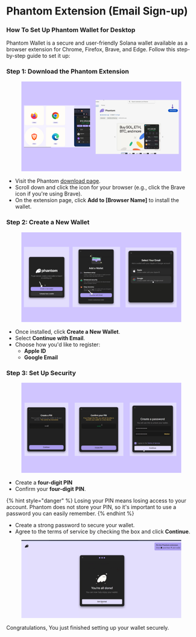 # Phantom Extension (Email Sign-up)

### How To Set Up Phantom Wallet for Desktop <a href="#how-to-set-up-phantom-wallet" id="how-to-set-up-phantom-wallet"></a>

Phantom Wallet is a secure and user-friendly Solana wallet available as a browser extension for Chrome, Firefox, Brave, and Edge. Follow this step-by-step guide to set it up:

### **Step 1: Download the Phantom Extension**

<figure><img src="../../.gitbook/assets/phamtom desktop.png" alt=""><figcaption></figcaption></figure>



* Visit the Phantom [download page](https://phantom.app/download).
* Scroll down and click the icon for your browser (e.g., click the Brave icon if you're using Brave).
* On the extension page, click **Add to \[Browser Name]** to install the wallet.

### **Step 2: Create a New Wallet**

<figure><img src="../../.gitbook/assets/email exe.png" alt=""><figcaption></figcaption></figure>

* Once installed, click **Create a New Wallet**.
* Select **Continue with Email**.
* Choose how you'd like to register:
  * **Apple ID**
  * **Google Email**

### Step 3: Set Up Security

<figure><img src="../../.gitbook/assets/email pin.png" alt=""><figcaption></figcaption></figure>

* Create a **four-digit PIN**&#x20;
* Confirm your **four-digit** **PIN**.

{% hint style="danger" %}
Losing your PIN means losing access to your account. Phantom does not store your PIN, so it's important to use a password you can easily remember.
{% endhint %}

* Create a strong password to secure your wallet.
* Agree to the terms of service by checking the box and click **Continue**.

<figure><img src="../../.gitbook/assets/image (2).png" alt=""><figcaption></figcaption></figure>

Congratulations, You just finished setting up your wallet securely.
